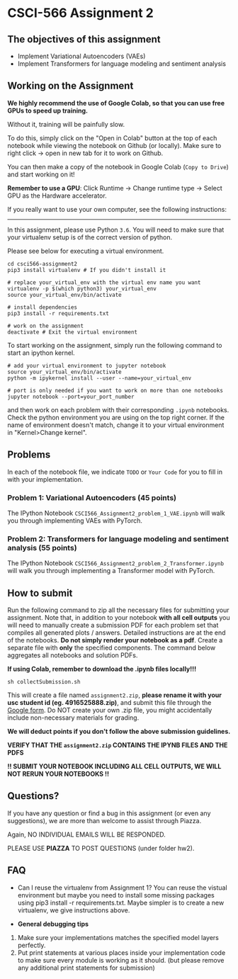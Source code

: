 # CSCI-566 Assignment 2

## The objectives of this assignment
* Implement Variational Autoencoders (VAEs)
* Implement Transformers for language modeling and sentiment analysis

## Working on the Assignment
**We highly recommend the use of Google Colab, so that you can use free GPUs to speed up training.**

Without it, training will be painfully slow.

To do this, simply click on the "Open in Colab" button at the top of each notebook while viewing the notebook on Github (or locally). Make sure to right click -> open in new tab for it to work on Github.

You can then make a copy of the notebook in Google Colab (`Copy to Drive`) and start working on it!

**Remember to use a GPU**: Click Runtime -> Change runtime type -> Select GPU as the Hardware accelerator.

If you really want to use your own computer, see the following instructions:
________________________________________________________
In this assignment, please use Python `3.6`.
You will need to make sure that your virtualenv setup is of the correct version of python.

Please see below for executing a virtual environment.
```shell
cd csci566-assignment2
pip3 install virtualenv # If you didn't install it

# replace your_virtual_env with the virtual env name you want
virtualenv -p $(which python3) your_virtual_env
source your_virtual_env/bin/activate

# install dependencies
pip3 install -r requirements.txt

# work on the assignment
deactivate # Exit the virtual environment
```
To start working on the assignment, simply run the following command to start an ipython kernel.
```shell
# add your virtual environment to jupyter notebook
source your_virtual_env/bin/activate
python -m ipykernel install --user --name=your_virtual_env

# port is only needed if you want to work on more than one notebooks
jupyter notebook --port=your_port_number

```
and then work on each problem with their corresponding `.ipynb` notebooks.
Check the python environment you are using on the top right corner.
If the name of environment doesn't match, change it to your virtual environment in "Kernel>Change kernel".

## Problems
In each of the notebook file, we indicate `TODO` or `Your Code` for you to fill in with your implementation.

### Problem 1: Variational Autoencoders (45 points)
The IPython Notebook `CSCI566_Assignment2_problem_1_VAE.ipynb` will walk you through implementing VAEs with PyTorch.

### Problem 2: Transformers for language modeling and sentiment analysis (55 points)
The IPython Notebook `CSCI566_Assignment2_problem_2_Transformer.ipynb` will walk you through implementing a Transformer model with PyTorch.

## How to submit

Run the following command to zip all the necessary files for submitting your assignment. Note that, in addition to your notebook **with all cell outputs** you will need to manually create a submission PDF for each problem set that compiles all generated plots / answers. Detailed instructions are at the end of the notebooks. **Do not simply render your notebook as a pdf**. Create a separate file with **only** the specified components. The command below aggregates all notebooks and solution PDFs.

**If using Colab, remember to download the .ipynb files locally!!!**

```shell
sh collectSubmission.sh
```

This will create a file named `assignment2.zip`, **please rename it with your usc student id (eg. 4916525888.zip)**, and submit this file through the [Google form](https://forms.gle/XTAaKoCQy1dTWeYu8).
Do NOT create your own .zip file, you might accidentally include non-necessary materials for grading.

**We will deduct points if you don't follow the above submission guidelines.**

**VERIFY THAT THE `assignment2.zip` CONTAINS THE IPYNB FILES AND THE PDFS**

**!! SUBMIT YOUR NOTEBOOK INCLUDING ALL CELL OUTPUTS, WE WILL NOT RERUN YOUR NOTEBOOKS !!**

## Questions?
If you have any question or find a bug in this assignment (or even any suggestions), we are more than welcome to assist through Piazza.

Again, NO INDIVIDUAL EMAILS WILL BE RESPONDED.

PLEASE USE **PIAZZA** TO POST QUESTIONS (under folder hw2).

## FAQ

- Can I reuse the virtualenv from Assignment 1?
You can reuse the vistual environment but maybe you need to install some missing packages using pip3 install -r requirements.txt.
Maybe simpler is to create a new virtualenv, we give instructions above.

- **General debugging tips**
1. Make sure your implementations matches the specified model layers perfectly.
2. Put print statements at various places inside your implementation code to make sure every module is working as it should. 
(but please remove any additional print statements for submission)
